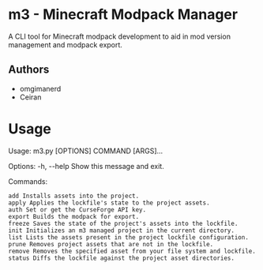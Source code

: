 # m3 - Minecraft Modpack Manager

A CLI tool for Minecraft modpack development to aid in mod version management
and modpack export.

## Authors

-   omgimanerd
-   Ceiran

# Usage

Usage: m3.py [OPTIONS] COMMAND [ARGS]...

Options:
-h, --help Show this message and exit.

Commands:
```
add Installs assets into the project.
apply Applies the lockfile's state to the project assets.
auth Set or get the CurseForge API key.
export Builds the modpack for export.
freeze Saves the state of the project's assets into the lockfile.
init Initializes an m3 managed project in the current directory.
list Lists the assets present in the project lockfile configuration.
prune Removes project assets that are not in the lockfile.
remove Removes the specified asset from your file system and lockfile.
status Diffs the lockfile against the project asset directories.
```